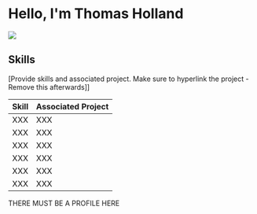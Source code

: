
# Hello, I'm Thomas Holland
<a href="https://linkedin.com"><img src="https://img.shields.io/badge/-LinkedIn-0072b1?&style=for-the-badge&logo=linkedin&logoColor=white" /></a>

## Skills
[Provide skills and associated project. Make sure to hyperlink the project - Remove this afterwards]]

| Skill                                         | Associated Project         |
|-----------------------------------------------|----------------------------|
| XXX | XXX |
| XXX | XXX |
| XXX | XXX |
| XXX | XXX |
| XXX | XXX |
| XXX | XXX |

THERE MUST BE A PROFILE HERE
